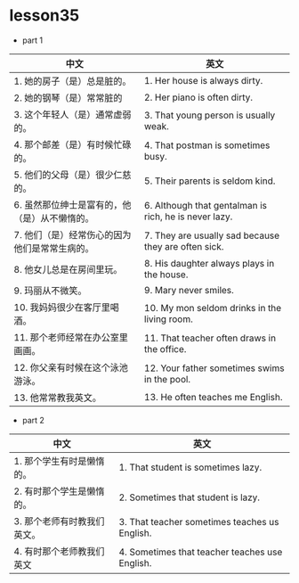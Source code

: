 
# lesson35

- part 1

| 中文                                          | 英文                                                  |
| --------------------------------------------- | ----------------------------------------------------- |
| 1. 她的房子（是）总是脏的。                   | 1. Her house is always dirty.                         |
| 2. 她的钢琴（是）常常脏的                     | 2. Her piano is often dirty.                          |
| 3. 这个年轻人（是）通常虚弱的。               | 3. That young person is usually weak.                 |
| 4. 那个邮差（是）有时候忙碌的。               | 4. That postman is sometimes busy.                    |
| 5. 他们的父母（是）很少仁慈的。               | 5. Their parents is seldom kind.                      |
| 6. 虽然那位绅士是富有的，他（是）从不懒惰的。 | 6. Although that gentalman is rich, he is never lazy. |
| 7. 他们（是）经常伤心的因为他们是常常生病的。 | 7. They are usually sad because they are often sick.  |
| 8. 他女儿总是在房间里玩。                     | 8. His daughter always plays in the house.            |
| 9. 玛丽从不微笑。                             | 9. Mary never smiles.                                 |
| 10. 我妈妈很少在客厅里喝酒。                  | 10. My mon seldom drinks in the living room.          |
| 11. 那个老师经常在办公室里画画。              | 11. That teacher often draws in the office.           |
| 12. 你父亲有时候在这个泳池游泳。              | 12. Your father sometimes swims in the pool.          |
| 13. 他常常教我英文。                          | 13. He often teaches me English.                      |

- part 2

| 中文                        | 英文                                           |
| --------------------------- | ---------------------------------------------- |
| 1. 那个学生有时是懒惰的。   | 1. That student is sometimes lazy.             |
| 2. 有时那个学生是懒惰的。   | 2. Sometimes that student is lazy.             |
| 3. 那个老师有时教我们英文。 | 3. That teacher sometimes teaches us English.  |
| 4. 有时那个老师教我们英文   | 4. Sometimes that teacher teaches use English. |
